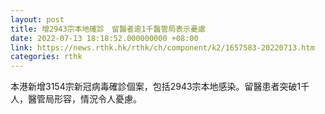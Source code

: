 ```yaml
---
layout: post
title: 增2943宗本地確診　留醫者逾1千醫管局表示憂慮
date: 2022-07-13 18:18:52.000000000 +08:00
link: https://news.rthk.hk/rthk/ch/component/k2/1657583-20220713.htm
categories: rthk
---
```


本港新增3154宗新冠病毒確診個案，包括2943宗本地感染。留醫患者突破1千人，醫管局形容，情況令人憂慮。
